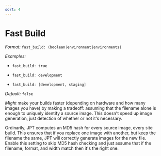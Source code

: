 ```yaml
---
sort: 4
---
```


# Fast Build

*Format:* `fast_build: (boolean|environment|environments)`

*Examples:* 

  - `fast_build: true`

  - `fast_build: development`

  - `fast_build: [development, staging]`

*Default:* `false`

*Might* make your builds faster (depending on hardware and how many images you
have) by making a tradeoff: assuming that the filename alone is enough to
uniquely identify a source image. This doesn't speed up image generation, just
detection of whether or not it's necessary.

Ordinarily, JPT computes an MD5 hash for every source image, every site build.
This ensures that if you replace one image with another, but keep the filename
the same, JPT will correctly generate images for the new file. Enable this
setting to skip MD5 hash checking and just assume that if the filename, format,
and width match then it's the right one.
